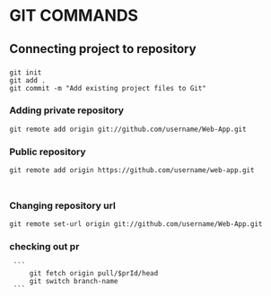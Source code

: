 # GIT COMMANDS

## Connecting project to repository
   ###
   ```
   git init
   git add .
   git commit -m "Add existing project files to Git"
   ```
  ### Adding private repository
    git remote add origin git://github.com/username/Web-App.git
  ### Public repository
    git remote add origin https://github.com/username/web-app.git
  ###
  ```git push -u origin main
  ```
  ### Changing repository url
    git remote set-url origin git://github.com/username/Web-App.git
    
  ### checking out pr
     ```
         git fetch origin pull/$prId/head
         git switch branch-name
     ```
